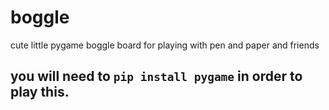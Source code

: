 # boggle
cute little pygame boggle board for playing with pen and paper and friends

## you will need to ```pip install pygame``` in order to play this.
